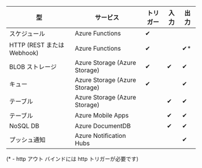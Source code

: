 型 | サービス | トリガー | 入力 | 出力 
-----|---------|---------|-------|--------
スケジュール | Azure Functions | &#10004; | | 
HTTP (REST または Webhook) | Azure Functions | &#10004; | | &#10004;*
BLOB ストレージ | Azure Storage (Azure Storage) | &#10004; | &#10004; | &#10004; 
キュー | Azure Storage (Azure Storage) | &#10004; | | &#10004;
テーブル | Azure Storage (Azure Storage) | | &#10004; | &#10004;
テーブル | Azure Mobile Apps | | &#10004; | &#10004;
NoSQL DB | Azure DocumentDB | | &#10004; | &#10004;
プッシュ通知 | Azure Notification Hubs | | | &#10004;

(* - http アウト バインドには http トリガーが必要です)